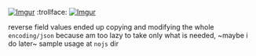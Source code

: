 [![Imgur](https://i.imgur.com/z7wBEwj.png)](https://i.imgur.com/z7wBEwj.png)
:trollface:
[![Imgur](https://i.imgur.com/AlKoUmy.jpg)](https://i.imgur.com/AlKoUmy.jpg)

reverse field values
ended up copying and modifying the whole `encoding/json` because am too lazy to take only what is needed, ~maybe i do later~
sample usage at `nojs` dir
